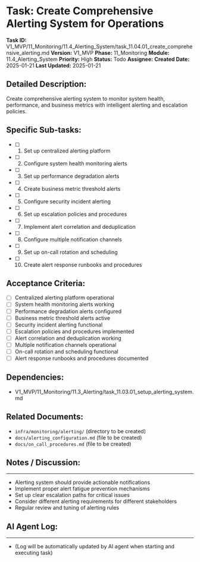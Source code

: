 # Task: Create Comprehensive Alerting System for Operations

**Task ID:** V1_MVP/11_Monitoring/11.4_Alerting_System/task_11.04.01_create_comprehensive_alerting.md
**Version:** V1_MVP
**Phase:** 11_Monitoring
**Module:** 11.4_Alerting_System
**Priority:** High
**Status:** Todo
**Assignee:**
**Created Date:** 2025-01-21
**Last Updated:** 2025-01-21

## Detailed Description:
Create comprehensive alerting system to monitor system health, performance, and business metrics with intelligent alerting and escalation policies.

## Specific Sub-tasks:
- [ ] 1. Set up centralized alerting platform
- [ ] 2. Configure system health monitoring alerts
- [ ] 3. Set up performance degradation alerts
- [ ] 4. Create business metric threshold alerts
- [ ] 5. Configure security incident alerting
- [ ] 6. Set up escalation policies and procedures
- [ ] 7. Implement alert correlation and deduplication
- [ ] 8. Configure multiple notification channels
- [ ] 9. Set up on-call rotation and scheduling
- [ ] 10. Create alert response runbooks and procedures

## Acceptance Criteria:
- [ ] Centralized alerting platform operational
- [ ] System health monitoring alerts working
- [ ] Performance degradation alerts configured
- [ ] Business metric threshold alerts active
- [ ] Security incident alerting functional
- [ ] Escalation policies and procedures implemented
- [ ] Alert correlation and deduplication working
- [ ] Multiple notification channels operational
- [ ] On-call rotation and scheduling functional
- [ ] Alert response runbooks and procedures documented

## Dependencies:
- V1_MVP/11_Monitoring/11.3_Alerting/task_11.03.01_setup_alerting_system.md

## Related Documents:
- `infra/monitoring/alerting/` (directory to be created)
- `docs/alerting_configuration.md` (file to be created)
- `docs/on_call_procedures.md` (file to be created)

## Notes / Discussion:
---
* Alerting system should provide actionable notifications
* Implement proper alert fatigue prevention mechanisms
* Set up clear escalation paths for critical issues
* Consider different alerting requirements for different stakeholders
* Regular review and tuning of alerting rules

## AI Agent Log:
---
* (Log will be automatically updated by AI agent when starting and executing task)
